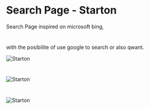 # Search Page - Starton
Search Page inspired on microsoft bing,
#
with the posibilite of use google to search or also qwant.

![Starton](https://github.com/Forloaddd/SearchPage/blob/main/st-p1.png?raw=true)

#

![Starton](https://github.com/Forloaddd/SearchPage/blob/main/st-p2.png?raw=true)

#

![Starton](https://github.com/Forloaddd/SearchPage/blob/main/st-p3.png?raw=true)
